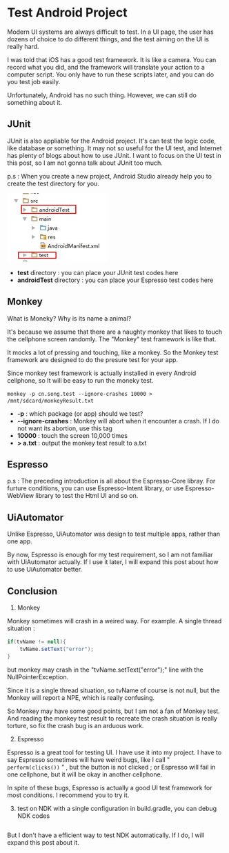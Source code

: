 # Test Android Project

Modern UI systems are always difficult to test. In a UI page, the user has dozens of choice to do different things, and the test aiming on the UI is really hard. 

I was told that iOS has a good test framework. It is like a camera. You can record what you did, and the framework will translate your action to a computer script. You only have to run these scripts later, and you can do you test job easily. 

Unfortunately, Android has no such thing. However, we can still do something about it. 

## JUnit
JUnit is also appliable for the Android project. It's can test the logic code, like database or something. It may not so useful for the UI test, and Internet has plenty of blogs about how to use JUnit. I want to focus on the UI test in this post, so I am not gonna talk about JUnit too much. 

p.s : When you create a new project, Android Studio already help you to create the test directory for you. 

![](/imgs/20160101_01.jpg)

* **test** directory : you can place your JUnit test codes here
* **androidTest** directory : you can place your Espresso test codes here


## Monkey

What is Moneky? Why is its name a animal?

It's because we assume that there are a naughty monkey that likes to touch the cellphone screen randomly. The "Monkey" test framework is like that.

It mocks a lot of pressing and touching, like a monkey. So the Monkey test framework are designed to do the presure test for your app.

Since monkey test framework is actually installed in every Android cellphone, so It will be easy to run the moneky test.

```shell
monkey -p cn.song.test --ignore-crashes 10000 > /mnt/sdcard/monkeyResult.txt
```

* **-p** : which package (or app) should we test?
* **--ignore-crashes** : Monkey will abort when it encounter a crash. If I do not want its abortion, use this tag
* **10000** : touch the screen 10,000 times 
* **> a.txt** : output the monkey test result to a.txt


## Espresso


p.s : The preceding introduction is all about the Espresso-Core libray. For furture conditions, you can use Espresso-Intent library, or use Espresso-WebView library to test the Html UI and so on. 

## UiAutomator
Unlike Espresso, UiAutomator was design to test multiple apps, rather than one app. 

By now, Espresso is enough for my test requirement, so I am not familiar with UiAutomator actually.  If I use it later, I will expand this post about how to use UiAutomator better. 


## Conclusion
1. Monkey

Monkey sometimes will crash in a weired way. 
For example. A single thread situation :

```java
if(tvName != null){
	tvName.setText("error");
}
```

but monkey may crash in the "tvName.setText("error");" line with the NullPointerException.

Since it is a single thread situation, so tvName of course is not null, but the Monkey will report a NPE, which is really confusing.

So Monkey may have some good points, but I am not a fan of Monkey test. And reading the monkey test result to recreate the crash situation is really torture, so fix the crash bug is an arduous work.


2. Espresso

Espresso is a great tool for testing UI. I have use it into my project. I have to say Espresso sometimes will have weird bugs, like I call "``` perform(clicks())``` " , but the button is not clicked ; or Espresso will fail in one cellphone, but it will be okay in another cellphone.

In spite of these bugs, Espresso is actually a good UI test framework for most conditions. I recommend you to try it. 


3. test on NDK
with a single configuration in build.gradle, you can debug NDK codes

```groovy

```

But I don't have a efficient way to test NDK automatically. If I do, I will expand this post about it.
